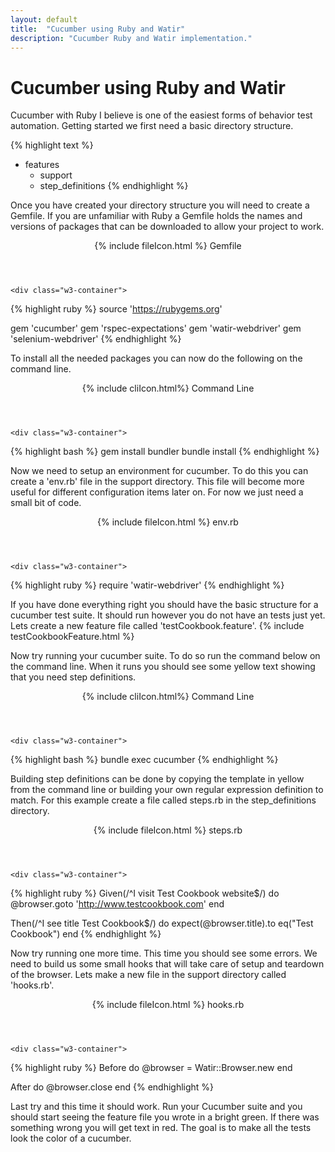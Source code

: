 ```yaml
---
layout: default
title:  "Cucumber using Ruby and Watir"
description: "Cucumber Ruby and Watir implementation."
---
```


# Cucumber using Ruby and Watir

Cucumber with Ruby I believe is one of the easiest forms of behavior test
automation.  Getting started we first need a basic directory structure.

{% highlight text %}
- features
  - support
  - step_definitions
{% endhighlight %}

Once you have created your directory structure you will need to create a
Gemfile.  If you are unfamiliar with Ruby a Gemfile holds the names and versions
of packages that can be downloaded to allow your project to work.

<div class="w3-card">
    <header class="w3-container w3-blue">
      {% include fileIcon.html %}
      Gemfile
    </header>

    <div class="w3-container">
{% highlight ruby %}
source 'https://rubygems.org'

gem 'cucumber'
gem 'rspec-expectations'
gem 'watir-webdriver'
gem 'selenium-webdriver'
{% endhighlight %}
    </div>
</div>

To install all the needed packages you can now do the following on the command
line.

<div class="w3-card">
    <header class="w3-container w3-grey">
      {% include cliIcon.html%}
      Command Line
    </header>

    <div class="w3-container">
{% highlight bash %}
gem install bundler
bundle install
{% endhighlight %}
    </div>
</div>

Now we need to setup an environment for cucumber.  To do this you can create a
'env.rb' file in the support directory.  This file will become more useful for
different configuration items later on.  For now we just need a small bit of
code.
<div class="w3-card">
    <header class="w3-container w3-blue">
      {% include fileIcon.html %}
      env.rb
    </header>

    <div class="w3-container">
{% highlight ruby %}
require 'watir-webdriver'
{% endhighlight %}
    </div>
</div>

If you have done everything right you should have the basic structure for a
cucumber test suite.  It should run however you do not have an tests just yet.
Lets create a new feature file called 'testCookbook.feature'.
{% include testCookbookFeature.html %}

Now try running your cucumber suite.  To do so run the command below on the
command line.  When it runs you should see some yellow text showing that you
need step definitions.

<div class="w3-card">
    <header class="w3-container w3-grey">
      {% include cliIcon.html%}
      Command Line
    </header>

    <div class="w3-container">
{% highlight bash %}
bundle exec cucumber
{% endhighlight %}
    </div>
</div>

Building step definitions can be done by copying the template in yellow from the
command line or building your own regular expression definition to match. For
this example create a file called steps.rb in the step_definitions directory.

<div class="w3-card">
    <header class="w3-container w3-blue">
      {% include fileIcon.html %}
      steps.rb
    </header>

    <div class="w3-container">
{% highlight ruby %}
Given(/^I visit Test Cookbook website$/) do
  @browser.goto 'http://www.testcookbook.com'
end

Then(/^I see title Test Cookbook$/) do
  expect(@browser.title).to eq("Test Cookbook")
end
{% endhighlight %}
    </div>
</div>

Now try running one more time.  This time you should see some errors.  We need
to build us some small hooks that will take care of setup and teardown of the
browser.  Lets make a new file in the support directory called 'hooks.rb'.

<div class="w3-card">
    <header class="w3-container w3-blue">
    {% include fileIcon.html %}
      hooks.rb
    </header>

    <div class="w3-container">
{% highlight ruby %}
Before do
  @browser = Watir::Browser.new
end

After do
  @browser.close
end
{% endhighlight %}
    </div>
</div>

Last try and this time it should work.  Run your Cucumber suite and you should
start seeing the feature file you wrote in a bright green.  If there was
something wrong you will get text in red.  The goal is to make all the tests
look the color of a cucumber.  
